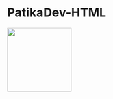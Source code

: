 # PatikaDev-HTML
 <a href="https://app.patika.dev/akgnvahit">
 <img src="https://imgyukle.com/f/2022/09/16/nBUBUt.png" width="150"></a>

